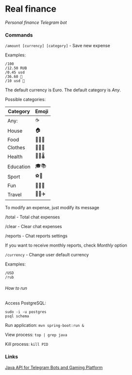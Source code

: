 # Real finance
*Personal finance Telegram bot*

### Commands

`/amount [currency] [category]` - Save new expense

Examples:
```
/100
/12.50 RUB
/0.45 usd
/36.60 💊
/10 usd 🍕
```
The default currency is Euro. The default category is *Any*.

Possible categories:

| Category | Emoji |
|----------|-------|
| Any:     | ☕️   |
| House    | 🏠    |
| Food     | 🍞🍕🍌 |
| Clothes  | 👔👠👖 |
| Health   | 💊💉🌡 |
| Education| 🎓📚 |
| Sport    | ⚽️🏸 |
| Fun      | 🎉🍺🎁 |
| Travel   | 🚕🚂✈️ |

To modify an expense, just modify its message

/total - Total chat expenses

/clear - Clear chat expenses

/reports - Chat reports settings
  
If you want to receive monthly reports, check *Monthly* option

`/currency` - Change user default currency

Examples:
```
/USD
/rub
```

###### How to run

Access PostgreSQL:
```
sudo -i -u postgres
psql schema
```

Run application: `mvn spring-boot:run &`

View process: `top | grep java`

Kill process: `kill PID`

### Links
[Java API for Telegram Bots and Gaming Platform](https://github.com/pengrad/java-telegram-bot-api)